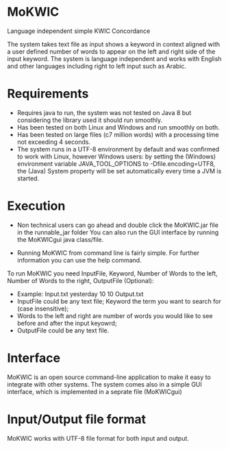 # MoKWIC
Language independent simple KWIC Concordance

The system takes text file as input shows a keyword in context aligned with a user defined number of words to appear on the left and right side of the input keyword.
The system is language independent and works with English and other languages including right to left input such as Arabic.

# Requirements
* Requires java to run, the system was not tested on Java 8 but considering the library used it should run smoothly.
* Has been tested on both Linux and Windows and run smoothly on both.
* Has been tested on large files (c7 million words) with a processing time not exceeding 4 seconds.
* The system runs in a UTF-8 environment by default and was confirmed to work with Linux, however Windows users: by setting the (Windows) environment variable JAVA_TOOL_OPTIONS to -Dfile.encoding=UTF8, the (Java) System property will be set automatically every time a JVM is started. 

# Execution
* Non technical users can go ahead and double click the MoKWIC.jar file in the runnable_jar folder
You can also run the GUI interface by running the MoKWICgui java class/file.

* Running MoKWIC from command line is fairly simple.
For further information you can use the help command.

To run MoKWIC you need InputFile, Keyword, Number of Words to the left, Number of Words to the right, OutputFile (Optional):
* Example: Input.txt yesterday 10 10 Output.txt
* InputFile could be any text file; Keyword the term you want to search for (case insensitive);
* Words to the left and right are number of words you would like to see before and after the input keyowrd;
* OutputFile could be any text file.

# Interface
MoKWIC is an open source command-line application to make it easy to integrate with other systems.
The system comes also in a simple GUI interface, which is implemented in a seprate file (MoKWICgui)

# Input/Output file format
MoKWIC works with UTF-8 file format for both input and output.
